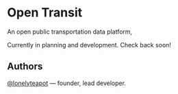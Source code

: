 # Open Transit

An open public transportation data platform,

Currently in planning and development.
Check back soon!

## Authors

[@lonelyteapot](https://github.com/lonelyteapot) &mdash; founder, lead developer.
